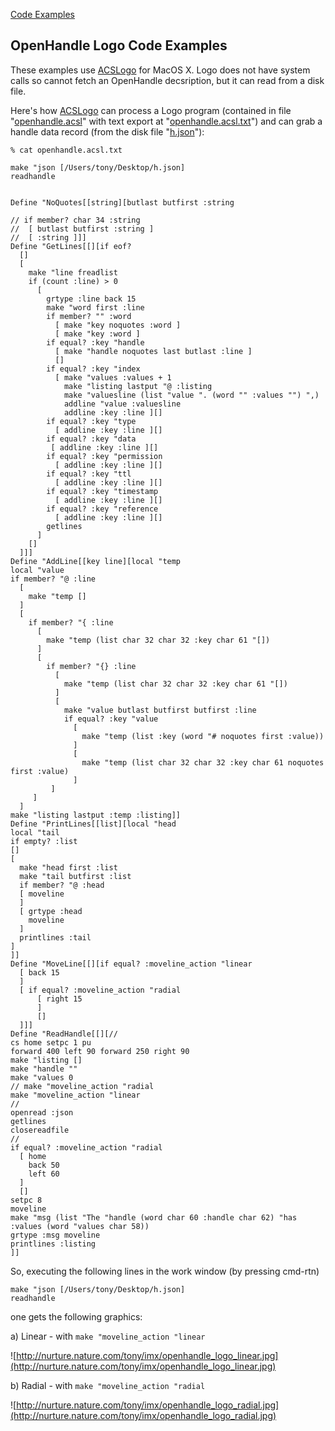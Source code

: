 [Code Examples](OpenHandleCodeExamples.md)
## OpenHandle Logo Code Examples ##

These examples use [ACSLogo](http://www.alancsmith.co.uk/logo/) for MacOS X. Logo does not have system calls so cannot fetch an OpenHandle decsription, but it can read from a disk file.

Here's how [ACSLogo](http://www.alancsmith.co.uk/logo/) can process a Logo program (contained in file
"[openhandle.acsl](http://nurture.nature.com/tony/openhandle/code/logo/openhandle.acsl)" with text export at "[openhandle.acsl.txt](http://nurture.nature.com/tony/openhandle/code/logo/openhandle.acsl.txt)")
and can grab a handle data record (from the disk file "[h.json](http://nurture.nature.com/tony/openhandle/code/logo/h.json)"):
```
% cat openhandle.acsl.txt

make "json [/Users/tony/Desktop/h.json]
readhandle


Define "NoQuotes[[string][butlast butfirst :string

// if member? char 34 :string
//  [ butlast butfirst :string ]
//  [ :string ]]]
Define "GetLines[[][if eof?
  []
  [
    make "line freadlist
    if (count :line) > 0
      [
        grtype :line back 15
        make "word first :line
        if member? "" :word
          [ make "key noquotes :word ]
          [ make "key :word ]
        if equal? :key "handle
          [ make "handle noquotes last butlast :line ]
          []
        if equal? :key "index
          [ make "values :values + 1 
            make "listing lastput "@ :listing
            make "valuesline (list "value ". (word "" :values "") ",)
            addline "value :valuesline
            addline :key :line ][]
        if equal? :key "type
          [ addline :key :line ][]
        if equal? :key "data
         [ addline :key :line ][]
        if equal? :key "permission
          [ addline :key :line ][]
        if equal? :key "ttl
          [ addline :key :line ][]
        if equal? :key "timestamp
          [ addline :key :line ][]
        if equal? :key "reference
          [ addline :key :line ][]
        getlines
      ]
    []
  ]]]
Define "AddLine[[key line][local "temp
local "value
if member? "@ :line
  [
    make "temp []
  ]
  [
    if member? "{ :line
      [
        make "temp (list char 32 char 32 :key char 61 "[]) 
      ]
      [
        if member? "{} :line
          [
            make "temp (list char 32 char 32 :key char 61 "[]) 
          ]
          [
            make "value butlast butfirst butfirst :line
            if equal? :key "value
              [
                make "temp (list :key (word "# noquotes first :value)) 
              ]
              [
                make "temp (list char 32 char 32 :key char 61 noquotes first :value) 
              ]
         ]
     ]
  ]
make "listing lastput :temp :listing]]
Define "PrintLines[[list][local "head
local "tail
if empty? :list
[]
[
  make "head first :list
  make "tail butfirst :list
  if member? "@ :head
  [ moveline 
  ]
  [ grtype :head
    moveline
  ]
  printlines :tail
]
]]
Define "MoveLine[[][if equal? :moveline_action "linear
  [ back 15 
  ]
  [ if equal? :moveline_action "radial
      [ right 15
      ]
      []
  ]]]
Define "ReadHandle[[][//
cs home setpc 1 pu
forward 400 left 90 forward 250 right 90
make "listing []
make "handle ""
make "values 0
// make "moveline_action "radial
make "moveline_action "linear
//
openread :json
getlines
closereadfile
//
if equal? :moveline_action "radial
  [ home
    back 50
    left 60
  ]
  []
setpc 8
moveline
make "msg (list "The "handle (word char 60 :handle char 62) "has :values (word "values char 58))
grtype :msg moveline
printlines :listing 
]]
```

So, executing the following lines in the work window (by pressing cmd-rtn)
```
make "json [/Users/tony/Desktop/h.json]
readhandle
```
one gets the following graphics:

a) Linear - with `make "moveline_action "linear`

![http://nurture.nature.com/tony/imx/openhandle_logo_linear.jpg](http://nurture.nature.com/tony/imx/openhandle_logo_linear.jpg)

b) Radial - with `make "moveline_action "radial`

![http://nurture.nature.com/tony/imx/openhandle_logo_radial.jpg](http://nurture.nature.com/tony/imx/openhandle_logo_radial.jpg)